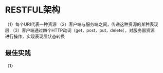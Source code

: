 # RESTFUL架构
（1）每个URI代表一种资源
（2）客户端与服务端之间，传递这种资源的某种表现层
（3）客户端通过四个HTTP动词（get，post，put，delete），对服务器资源进行操作，实现表现层状态转换
## 最佳实践
（1）